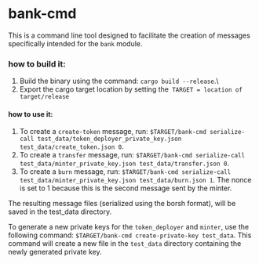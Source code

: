 # bank-cmd

This is a command line tool designed to facilitate the creation of messages specifically intended for the `bank` module.

### how to build it:
1. Build the binary using the command: `cargo build --release`.\
1. Export the cargo target location by setting the` TARGET = location of target/release`

#### how to use it:
1. To create a `create-token` message, run: `$TARGET/bank-cmd serialize-call test_data/token_deployer_private_key.json test_data/create_token.json 0`.
1. To create a `transfer` message, run: `$TARGET/bank-cmd serialize-call test_data/minter_private_key.json test_data/transfer.json 0`.
1. To create a `burn` message, run: `$TARGET/bank-cmd serialize-call test_data/minter_private_key.json test_data/burn.json 1`. The nonce is set to 1 because this is the second message sent by the minter.

The resulting message files (serialized using the borsh format), will be saved in the test_data directory.

To generate a new private keys for the `token_deployer` and `minter`, use the following command: `$TARGET/bank-cmd create-private-key test_data`. This command will create a new file in the `test_data` directory containing the newly generated private key.